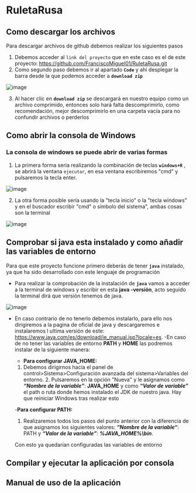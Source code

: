 # RuletaRusa

## Como descargar los archivos
Para descargar archivos de github debemos realizar los siguientes pasos

1. Debemos acceder al `link del proyecto` que en este caso es el de este proyecto: https://github.com/FranciscoMiguel01/RuletaRusa.git 
2. Como segundo paso debemos ir al apartado **`Code`**  y ahí desplegar la barra desde la que podemos acceder a **`download zip`**

![image](https://user-images.githubusercontent.com/79007014/109994085-40caa000-7d0d-11eb-9886-a555a72e8d2c.png)

3. Al hacer clic en **`download zip`** se descargará en nuestro equipo como un archivo comprimido, entonces solo hará falta descomprimirlo, como recomendación, mejor descomprimirlo en una carpeta vacía para no confundir archivos o perderlos 







## Como abrir la consola de Windows
### La consola de windows se puede abrir de varias formas
1. La primera forma seria realizando la combinación de teclas **`windows+R`** , se abrirá la ventana `ejecutar`, en esa ventana escribiremos  "cmd" y pulsaremos la tecla enter.

![image](https://user-images.githubusercontent.com/79007014/109996078-2bef0c00-7d0f-11eb-9d8f-a2167d9502c0.png)

2. La otra forma posible sería usando la "tecla inicio" o la "tecla windows" y en el buscador escribir "cmd" o símbolo del sistema", ambas cosas son la terminal


![image](https://user-images.githubusercontent.com/79007014/109998660-c05a6e00-7d11-11eb-8b6f-c2ea83c7f62b.png)




## Comprobar si java esta instalado y como añadir las variables de entorno

Para que este proyecto funcione primero deberás de tener **`java`** instalado, ya que ha sido desarrollado con este lenguaje de programación
- Para realizar la comprobación de la instalación de **`java`** vamos a acceder a la terminal de windows y escribir en esta **java -versión**, acto seguido la terminal dirá que versión tenemos de java.

![image](https://user-images.githubusercontent.com/79007014/110000145-44612580-7d13-11eb-9a67-297cf5272233.png)

- En caso contrario de no tenerlo debemos instalarlo, para ello nos dirigiremos a la pagina de oficial de java y descargaremos e instalaremos l ultima versión de este: https://www.java.com/es/download/ie_manual.jsp?locale=es.
-En caso de no tener las variables de entorno **PATH** y **HOME** las podremos instalar de la siguiente manera: 
	
	- **Para configurar JAVA_HOME:**   
	1. Debemos dirigirnos hacia el panel de control>Sistema>Configuración avanzada del sistema>Variables del entorno.
	  2.  Pulsaremos en la opción "Nueva"  y le asignamos como **_“Nombre de la variable”_**: **JAVA_HOME** y como **_“Valor de variable”_** el path o ruta donde hemos instalado el JDK de nuestro java. Hay que reiniciar Windows tras realizar esto
	  
	-**Para configurar PATH:**
 
	1. Realizaremos todos los pasos del punto anterior con la diferencia de que asignamos los siguientes valores: **_“Nombre de la variable“_**: PATH y **_“Valor de la variable”_**: **_%JAVA_HOME%\bin_**.  
	
	Con esto ya quedarían configuradas las variables de entorno




## Compilar y ejecutar la aplicación por consola

## Manual de uso de la aplicación
